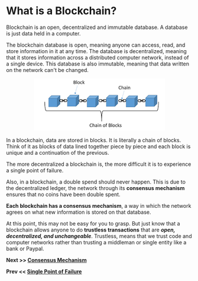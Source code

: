 # What is a Blockchain?

Blockchain is an open, decentralized and immutable database. A database is just data held in a computer.

The blockchain database is open, meaning anyone can access, read, and store information in it at any time. The database is decentralized, meaning that it stores information across a distributed computer network, instead of a single device. This database is also immutable, meaning that data written on the network can't be changed.

<p align="center">
  <img src="https://github.com/jeremyikwuje/intro-to-blockchain/blob/main/assets/chains-of-block.jpg" alt="Chains of block" />
</p>

In a blockchain, data are stored in blocks. It is literally a chain of blocks. Think of it as blocks of data lined together piece by piece and each block is unique and a continuation of the previous.

The more decentralized a blockchain is, the more difficult it is to experience a single point of failure.

Also, in a blockchain, a double spend should never happen. This is due to the decentralized ledger, the network through its **consensus mechanism** ensures that no coins have been double spent. 

**Each blockchain has a consensus mechanism**, a way in which the network agrees on what new information is stored on that database.

At this point, this may not be easy for you to grasp. But just know that a blockchain allows anyone to do **trustless transactions** that are ***open, decentralized, and unchangeable***. Trustless, means that we trust code and computer networks rather than trusting a middleman or single entity like a bank or Paypal.


**Next >> [Consensus Mechanism](https://github.com/jeremyikwuje/intro-to-blockchain/blob/main/consensus-mechanism.md)**

**Prev << [Single Point of Failure](https://github.com/jeremyikwuje/intro-to-blockchain/blob/main/single-point-failure.md)**
